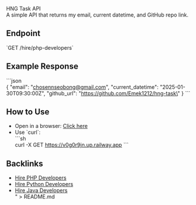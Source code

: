 HNG Task API  
A simple API that returns my email, current datetime, and GitHub repo link.  

## Endpoint  
\`GET /hire/php-developers\`  

## Example Response  
\`\`\`json  
{
  \"email\": \"chosennseobong@gmail.com\",
  \"current_datetime\": \"2025-01-30T09:30:00Z\",
  \"github_url\": \"https://github.com/Emek1212/hng-task\"
}
\`\`\`

## How to Use  
- Open in a browser: [Click here](https://v0g0r9jn.up.railway.app)  
- Use \`curl\`:  
  \`\`\`sh  
  curl -X GET https://v0g0r9jn.up.railway.app
  \`\`\`  

## Backlinks  
- [Hire PHP Developers](https://hng.tech/hire/php-developers)  
- [Hire Python Developers](https://hng.tech/hire/python-developers)  
- [Hire Java Developers](https://hng.tech/hire/java-developers)  
" > README.md
